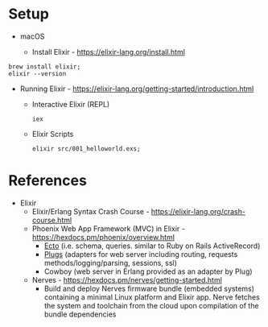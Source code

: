 # Setup

* macOS

  * Install Elixir - https://elixir-lang.org/install.html

```
brew install elixir;
elixir --version
```

  * Running Elixir - https://elixir-lang.org/getting-started/introduction.html

    * Interactive Elixir (REPL) 
      ```
      iex
      ```

    * Elixir Scripts
      ```
      elixir src/001_helloworld.exs;
      ```

# References

* Elixir
  * Elixir/Erlang Syntax Crash Course - https://elixir-lang.org/crash-course.html
  * Phoenix Web App Framework (MVC) in Elixir - https://hexdocs.pm/phoenix/overview.html
    * [Ecto](https://hexdocs.pm/ecto/Ecto.html) (i.e. schema, queries. similar to Ruby on Rails ActiveRecord)
    * [Plugs](https://hexdocs.pm/plug/readme.html) (adapters for web server including routing, requests methods/logging/parsing, sessions, ssl)
    * Cowboy (web server in Erlang provided as an adapter by Plug)
  * Nerves - https://hexdocs.pm/nerves/getting-started.html
    * Build and deploy Nerves firmware bundle (embedded systems) containing a minimal Linux platform and Elixir app. Nerve fetches the system and toolchain from the cloud upon compilation of the bundle dependencies